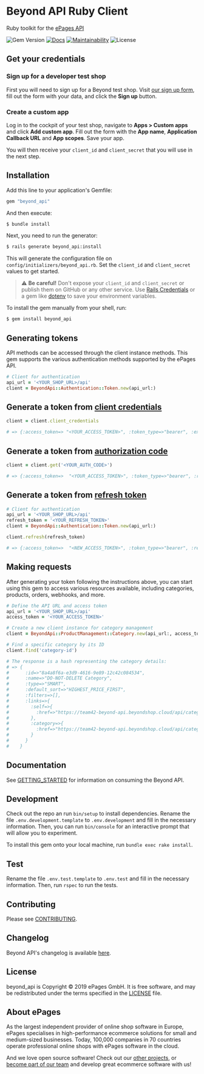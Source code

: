 # Beyond API Ruby Client

Ruby toolkit for the [ePages API](https://developer.epages.com/beyond-docs/#introduction)

![Gem Version](https://img.shields.io/gem/v/beyond_api?label=gem%20version)
[![Docs](https://img.shields.io/badge/docs-rubydoc-blue)](https://rubydoc.info/github/ePages-de/beyond_api-ruby_client)
[![Maintainability](https://api.codeclimate.com/v1/badges/1d173fa0b393e8eaf2a2/maintainability)](https://codeclimate.com/github/ePages-de/beyond_api-ruby_client/maintainability)
![License](https://img.shields.io/github/license/ePages-de/beyond_api-ruby_client)

## Get your credentials

### Sign up for a developer test shop

First you will need to sign up for a Beyond test shop.
Visit [our sign up form](https://signup.beyondshop.cloud), fill out the form with your data, and click the **Sign up** button.

### Create a custom app

Log in to the cockpit of your test shop, navigate to **Apps > Custom apps** and click **Add custom app**.
Fill out the form with the **App name**, **Application Callback URL** and **App scopes**.
Save your app.

You will then receive your `client_id` and `client_secret` that you will use in the next step.

## Installation

Add this line to your application's Gemfile:

```ruby
gem "beyond_api"
```

And then execute:

```bash
$ bundle install
```

Next, you need to run the generator:

```bash
$ rails generate beyond_api:install
```

This will generate the configuration file on `config/initializers/beyond_api.rb`. Set the `client_id` and `client_secret` values to get started.

> ⚠️ **Be careful!** Don't expose your `client_id` and `client_secret` or publish them on GitHub or any other service. Use [Rails Credentials](https://guides.rubyonrails.org/security.html#custom-credentials) or a gem like [dotenv](https://github.com/bkeepers/dotenv) to save your environment variables.

To install the gem manually from your shell, run:

```bash
$ gem install beyond_api
```

## Generating tokens

API methods can be accessed through the client instance methods. This gem supports the various authentication methods supported by the ePages API.

```ruby
# Client for authentication
api_url = '<YOUR_SHOP_URL>/api'
client = BeyondApi::Authentication::Token.new(api_url:)
```
## Generate a token from [client credentials](https://developer.epages.com/beyond-docs/#create_a_jsonwebtoken_from_client_credentials)

```ruby
client = client.client_credentials

# => {:access_token=> "<YOUR_ACCESS_TOKEN>", :token_type=>"bearer", :expires_in=>3599, :scope=> "orde:r prat:dcur pypr:cur prod:urdc", :tenant_id=>1147, :iat=>1723477546,  :jti=>"mqXCnX/q/vStoJO69q68x1gw61c="}
```

## Generate a token from [authorization code](https://developer.epages.com/beyond-docs/#create_a_jsonwebtoken_from_authorization_code)

```ruby
client = client.get('<YOUR_AUTH_CODE>')

# => {:access_token=>  "<YOUR_ACCESS_TOKEN>", :token_type=>"bearer", :refresh_token=> "<YOUR_REFRESH_TOKEN>", :expires_in=>3599, :scope=> "orde:r prat:dcur pypr:cur prod:urdc", :tenant_id=>1147, :iat=>1723453179, :jti=>"C0N0VYQUgzchp2GGo8WaINhpM8s="}
```

## Generate a token from [refresh token](https://developer.epages.com/beyond-docs/#create_a_jsonwebtoken_from_refresh_token)

```ruby
# Client for authentication
api_url = '<YOUR_SHOP_URL>/api'
refresh_token = '<YOUR_REFRESH_TOKEN>'
client = BeyondApi::Authentication::Token.new(api_url:)

client.refresh(refresh_token)

# => {:access_token=>  "<NEW_ACCESS_TOKEN>", :token_type=>"bearer", :refresh_token=> "<NEW_REFRESH_TOKEN>", :expires_in=>3599, :scope=> "orde:r prat:dcur pypr:cur prod:urdc lcnt:u pymt:ur loca:urcd sctg:m shat:cdru rfpr:ur prad:rcd", :tenant_id=>1147, :iat=>1723453179, :jti=>"C0N0VYQUgzchp2GGo8WaINhpM8s="}
```

## Making requests

After generating your token following the instructions above, you can start using this gem to access various resources available, including categories, products, orders, webhooks, and more.

```ruby
# Define the API URL and access token
api_url = '<YOUR_SHOP_URL>/api'
access_token = '<YOUR_ACCESS_TOKEN>'

# Create a new client instance for category management
client = BeyondApi::ProductManagement::Category.new(api_url:, access_token:)

# Find a specific category by its ID
client.find('category-id')

# The response is a hash representing the category details:
# => {
#      :id=>"8a4a8f6a-e3d9-4616-9e89-12c42c084534",
#      :name=>"DO-NOT-DELETE Category",
#      :type=>"SMART",
#      :default_sort=>"HIGHEST_PRICE_FIRST",
#      :filters=>[],
#      :links=>{
#        :self=>{
#          :href=>"https://team42-beyond-api.beyondshop.cloud/api/categories/8a4a8f6a-e3d9-4616-9e89-12c42c084534"
#        },
#        :category=>{
#          :href=>"https://team42-beyond-api.beyondshop.cloud/api/categories/8a4a8f6a-e3d9-4616-9e89-12c42c084534"
#        }
#      }
#    }

```

## Documentation

See [GETTING_STARTED](https://github.com/ePages-de/beyond_api-ruby_client/blob/master/GETTING_STARTED.md) for information on consuming the Beyond API.

## Development

Check out the repo an run `bin/setup` to install dependencies. Rename the file `.env.development.template` to `.env.development` and fill in the necessary information. Then, you can run `bin/console` for an interactive prompt that will allow you to experiment.

To install this gem onto your local machine, run `bundle exec rake install`.

## Test

Rename the file `.env.test.template` to `.env.test` and fill in the necessary information. Then, run `rspec` to run the tests.

## Contributing

Please see [CONTRIBUTING](https://github.com/ePages-de/beyond_api-ruby_client/blob/master/CONTRIBUTING.md).

## Changelog

Beyond API's changelog is available [here](https://github.com/ePages-de/beyond_api-ruby_client/blob/master/CHANGELOG.md).

## License

beyond_api is Copyright © 2019 ePages GmbH. It is free software, and may be redistributed under the terms specified in the [LICENSE](https://github.com/ePages-de/beyond_api-ruby_client/blob/master/LICENSE) file.

## About ePages

As the largest independent provider of online shop software in Europe, ePages specialises in high-performance ecommerce solutions for small and medium-sized businesses.
Today, 100,000 companies in 70 countries operate professional online shops with ePages software in the cloud.

And we love open source software!
Check out our [other projects](https://github.com/ePages-de), or [become part of our team](https://developer.epages.com/devjobs/) and develop great ecommerce software with us!
